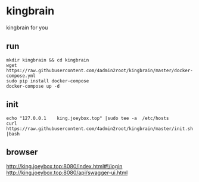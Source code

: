 # kingbrain
kingbrain for you

## run
```
mkdir kingbrain && cd kingbrain
wget https://raw.githubusercontent.com/4admin2root/kingbrain/master/docker-compose.yml
sudo pip install docker-compose
docker-compose up -d
```
## init
```
echo "127.0.0.1    king.joeybox.top" |sudo tee -a  /etc/hosts
curl https://raw.githubusercontent.com/4admin2root/kingbrain/master/init.sh |bash
```

## browser
http://king.joeybox.top:8080/index.html#!/login
http://king.joeybox.top:8080/api/swagger-ui.html

